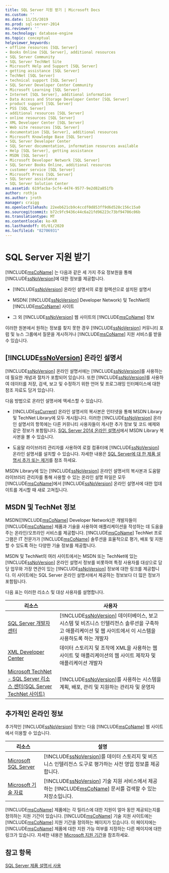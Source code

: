 ```yaml
---
title: SQL Server 지원 받기 | Microsoft Docs
ms.custom: ''
ms.date: 11/25/2019
ms.prod: sql-server-2014
ms.reviewer: ''
ms.technology: database-engine
ms.topic: conceptual
helpviewer_keywords:
- offline resources [SQL Server]
- Books Online [SQL Server], additional resources
- SQL Server Community
- SQL Server TechNet Site
- Microsoft Help and Support [SQL Server]
- getting assistance [SQL Server]
- TechNet [SQL Server]
- technical support [SQL Server]
- SQL Server Developer Center Community
- Microsoft Learning [SQL Server]
- Internet [SQL Server], additional information
- Data Access and Storage Developer Center [SQL Server]
- product support [SQL Server]
- PSS [SQL Server]
- additional resources [SQL Server]
- online resources [SQL Server]
- XML Developer Center [SQL Server]
- Web site resources [SQL Server]
- documentation [SQL Server], additional resources
- Microsoft Knowledge Base [SQL Server]
- SQL Server Developer Center
- SQL Server documentation, information resources available
- Help [SQL Server], getting assistance
- MSDN [SQL Server]
- Microsoft Developer Network [SQL Server]
- SQL Server Books Online, additional resources
- customer service [SQL Server]
- Microsoft Press [SQL Server]
- SQL Server assistance
- SQL Server Solution Center
ms.assetid: 619facba-5cf4-4474-9577-9e2d82a851fb
author: rothja
ms.author: jroth
manager: craigg
ms.openlocfilehash: 22eeb621cb9c4ccdf0d853ff9d6d528c156c15a0
ms.sourcegitcommit: b72c9fc9436c44c6a21fd96223c73bf94706c06b
ms.translationtype: MT
ms.contentlocale: ko-KR
ms.lasthandoff: 05/01/2020
ms.locfileid: "82706931"
---
```

# <a name="getting-sql-server-assistance"></a>SQL Server 지원 받기
  [!INCLUDE[msCoName](../includes/msconame-md.md)] 는 다음과 같은 세 가지 주요 정보원을 통해 [!INCLUDE[ssNoVersion](../includes/ssnoversion-md.md)]에 대한 정보를 제공합니다.  
  
-   [!INCLUDE[ssNoVersion](../includes/ssnoversion-md.md)] 온라인 설명서의 로컬 컬렉션으로 설치된 설명서  
  
-   MSDN( [!INCLUDE[ssNoVersion](../includes/ssnoversion-md.md)] Developer Network) 및 TechNet의 [!INCLUDE[msCoName](../includes/msconame-md.md)] 사이트  
  
-   그 외 [!INCLUDE[ssNoVersion](../includes/ssnoversion-md.md)] 웹 사이트의 [!INCLUDE[msCoName](../includes/msconame-md.md)] 정보  
  
 이러한 원본에서 원하는 정보를 찾지 못한 경우 [!INCLUDE[ssNoVersion](../includes/ssnoversion-md.md)] 커뮤니티 포럼 및 뉴스 그룹에서 질문을 게시하거나 [!INCLUDE[msCoName](../includes/msconame-md.md)] 지원 서비스를 받을 수 있습니다.  
  
## <a name="ssnoversion-books-online"></a>[!INCLUDE[ssNoVersion](../includes/ssnoversion-md.md)] 온라인 설명서  
 [!INCLUDE[ssNoVersion](../includes/ssnoversion-md.md)] 온라인 설명서에는 [!INCLUDE[ssNoVersion](../includes/ssnoversion-md.md)]를 사용하는 데 필요한 개념과 절차가 포함되어 있습니다. 또한 [!INCLUDE[ssNoVersion](../includes/ssnoversion-md.md)]를 사용하여 데이터를 저장, 검색, 보고 및 수정하기 위한 언어 및 프로그래밍 인터페이스에 대한 참조 자료도 담겨 있습니다.  
  
 다음 방법으로 온라인 설명서에 액세스할 수 있습니다.  
  
-   [!INCLUDE[ssCurrent](../includes/sscurrent-md.md)] 온라인 설명서의 복사본은 인터넷을 통해 MSDN Library 및 TechNet Library에 모두 게시됩니다. 이러한 [!INCLUDE[ssNoVersion](../includes/ssnoversion-md.md)] 온라인 설명서의 항목에는 다른 커뮤니티 사용자들이 게시한 추가 정보 및 코드 예제와 같은 정보가 포함됩니다. [SQL Server 2014 온라인 설명서](../2014-toc/index.yml)에서 MSDN Library 복사본을 볼 수 있습니다.  
  
-   도움말 라이브러리 관리자를 사용하여 로컬 컴퓨터에 [!INCLUDE[ssNoVersion](../includes/ssnoversion-md.md)] 온라인 설명서를 설치할 수 있습니다. 자세한 내용은 [SQL Server에 대 한 제품 설명서 추가 또는 제거](../2014-toc/index.yml)를 참조 하세요.  
  
 MSDN Library에 있는 [!INCLUDE[ssNoVersion](../includes/ssnoversion-md.md)] 온라인 설명서의 복사본과 도움말 라이브러리 관리자를 통해 사용할 수 있는 온라인 설명 파일은 모두 [!INCLUDE[msCoName](../includes/msconame-md.md)]에서 [!INCLUDE[ssNoVersion](../includes/ssnoversion-md.md)] 온라인 설명서에 대한 업데이트를 게시할 때 새로 고쳐집니다.  
  
## <a name="information-on-msdn-and-technet"></a>MSDN 및 TechNet 정보  
 MSDN([!INCLUDE[msCoName](../includes/msconame-md.md)] Developer Network)은 개발자들이 [!INCLUDE[msCoName](../includes/msconame-md.md)] 제품과 기술을 사용하여 애플리케이션을 작성하는 데 도움을 주는 온라인/오프라인 서비스를 제공합니다. [!INCLUDE[msCoName](../includes/msconame-md.md)] TechNet 프로그램은 IT 전문가가 [!INCLUDE[msCoName](../includes/msconame-md.md)] 솔루션을 효율적으로 평가, 배포 및 지원할 수 있도록 하는 다양한 기술 정보를 제공합니다.  
  
 MSDN 및 TechNet의 여러 사이트에서는 MSDN 또는 TechNet에 있는 [!INCLUDE[ssNoVersion](../includes/ssnoversion-md.md)] 온라인 설명서 정보를 비롯하여 특정 사용자를 대상으로 담당 업무와 가장 연관이 있는 [!INCLUDE[ssNoVersion](../includes/ssnoversion-md.md)] 정보에 대한 링크를 제공합니다. 이 사이트에는 SQL Server 온라인 설명서에서 제공하는 정보보다 더 많은 정보가 포함됩니다.  
  
 다음 표는 이러한 리소스 및 대상 사용자를 설명합니다.  
  
|리소스|사용자|  
|--------------|--------------|  
|[SQL Server 개발자 센터](https://msdn.microsoft.com/sqlserver/)|[!INCLUDE[ssNoVersion](../includes/ssnoversion-md.md)] 데이터베이스, 보고 시스템 및 비즈니스 인텔리전스 솔루션을 구축하고 애플리케이션 및 웹 사이트에서 이 시스템을 사용하도록 하는 개발자|  
|[XML Developer Center](https://go.microsoft.com/fwlink/?LinkId=42458)|데이터 스토리지 및 조작에 XML을 사용하는 웹 사이트 및 애플리케이션의 웹 사이트 제작자 및 애플리케이션 개발자|  
|[Microsoft TechNet - SQL Server 리소스 센터(SQL Server TechNet 사이트)](https://technet.microsoft.com/sqlserver/dn135309)|[!INCLUDE[ssNoVersion](../includes/ssnoversion-md.md)]를 사용하는 시스템을 계획, 배포, 관리 및 지원하는 관리자 및 운영자|  
  
## <a name="additional-online-information"></a>추가적인 온라인 정보  
 추가적인 [!INCLUDE[ssNoVersion](../includes/ssnoversion-md.md)] 정보는 다음 [!INCLUDE[msCoName](../includes/msconame-md.md)] 웹 사이트에서 이용할 수 있습니다.  
  
|리소스|설명|  
|--------------|-----------------|  
|[Microsoft SQL Server](https://go.microsoft.com/fwlink/?linkid=8504)|[!INCLUDE[ssNoVersion](../includes/ssnoversion-md.md)]를 데이터 스토리지 및 비즈니스 인텔리전스 도구로 평가하는 사전 영업 정보를 제공합니다.|  
|[Microsoft 기술 자료](https://go.microsoft.com/fwlink/?LinkId=42461)|[!INCLUDE[ssNoVersion](../includes/ssnoversion-md.md)] 기술 지원 서비스에서 제공하는 [!INCLUDE[msCoName](../includes/msconame-md.md)] 문서를 검색할 수 있는 저장소입니다.|    
  
 [!INCLUDE[msCoName](../includes/msconame-md.md)] 제품에는 각 릴리스에 대한 지원이 얼마 동안 제공되는지를 정의하는 지원 기간이 있습니다. [!INCLUDE[msCoName](../includes/msconame-md.md)] 기술 지원 사이트에는 [!INCLUDE[msCoName](../includes/msconame-md.md)] 지원 기간을 정의하는 페이지가 있습니다. 이 페이지에는 [!INCLUDE[msCoName](../includes/msconame-md.md)] 제품에 대한 지원 가능 여부를 지정하는 다른 페이지에 대한 링크가 있습니다. 자세한 내용은 [Microsoft 지원 기간](https://go.microsoft.com/fwlink/?LinkId=98306)을 참조하세요.  
  
## <a name="see-also"></a>참고 항목  
 [SQL Server 제품 설명서 사용](../2014-toc/index.yml)  
  
  
